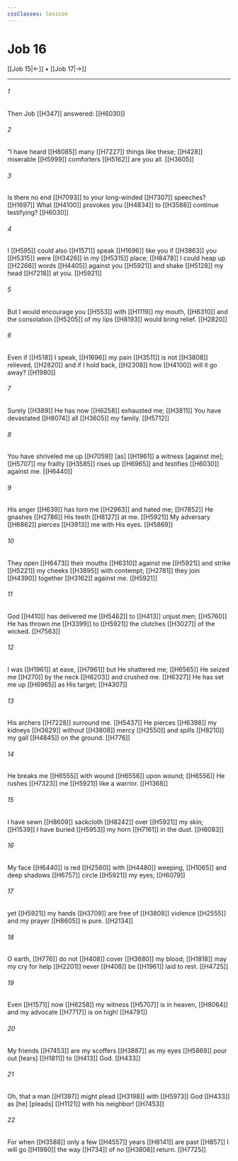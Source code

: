 ```yaml
---
cssClasses: lexicon
---
```


# Job 16

[[Job 15|←]] • [[Job 17|→]]

---

###### 1
Then Job [[H347]] answered: [[H6030]]

###### 2
“I have heard [[H8085]] many [[H7227]] things like these; [[H428]] miserable [[H5999]] comforters [[H5162]] are you all. [[H3605]]

###### 3
Is there no end [[H7093]] to your long-winded [[H7307]] speeches? [[H1697]] What [[H4100]] provokes you [[H4834]] to [[H3588]] continue testifying? [[H6030]]

###### 4
I [[H595]] could also [[H1571]] speak [[H1696]] like you  if [[H3863]] you [[H5315]] were [[H3426]] in my [[H5315]] place; [[H8478]] I could heap up [[H2266]] words [[H4405]] against you [[H5921]] and shake [[H5128]] my head [[H7218]] at you. [[H5921]]

###### 5
But I would encourage you [[H553]] with [[H1119]] my mouth, [[H6310]] and the consolation [[H5205]] of my lips [[H8193]] would bring relief. [[H2820]]

###### 6
Even if [[H518]] I speak, [[H1696]] my pain [[H3511]] is not [[H3808]] relieved, [[H2820]] and if I hold back, [[H2308]] how [[H4100]] will it go away? [[H1980]]

###### 7
Surely [[H389]] He has now [[H6258]] exhausted me; [[H3811]] You have devastated [[H8074]] all [[H3605]] my family. [[H5712]]

###### 8
You have shriveled me up [[H7059]] [as] [[H1961]] a witness [against me]; [[H5707]] my frailty [[H3585]] rises up [[H6965]] and testifies [[H6030]] against me. [[H6440]]

###### 9
His anger [[H639]] has torn me [[H2963]] and hated me; [[H7852]] He gnashes [[H2786]] His teeth [[H8127]] at me. [[H5921]] My adversary [[H6862]] pierces [[H3913]] me  with His eyes. [[H5869]]

###### 10
They open [[H6473]] their mouths [[H6310]] against me [[H5921]] and strike [[H5221]] my cheeks [[H3895]] with contempt; [[H2781]] they join [[H4390]] together [[H3162]] against me. [[H5921]]

###### 11
God [[H410]] has delivered me [[H5462]] to [[H413]] unjust men; [[H5760]] He has thrown me [[H3399]] to [[H5921]] the clutches [[H3027]] of the wicked. [[H7563]]

###### 12
I was [[H1961]] at ease, [[H7961]] but He shattered me; [[H6565]] He seized me [[H270]] by the neck [[H6203]] and crushed me. [[H6327]] He has set me up [[H6965]] as His  target; [[H4307]]

###### 13
His archers [[H7228]] surround me. [[H5437]] He pierces [[H6398]] my kidneys [[H3629]] without [[H3808]] mercy [[H2550]] and spills [[H8210]] my gall [[H4845]] on the ground. [[H776]]

###### 14
He breaks me [[H6555]] with wound [[H6556]] upon wound; [[H6556]] He rushes [[H7323]] me [[H5921]] like a warrior. [[H1368]]

###### 15
I have sewn [[H8609]] sackcloth [[H8242]] over [[H5921]] my skin; [[H1539]] I have buried [[H5953]] my horn [[H7161]] in the dust. [[H6083]]

###### 16
My face [[H6440]] is red [[H2560]] with [[H4480]] weeping, [[H1065]] and deep shadows [[H6757]] circle [[H5921]] my eyes; [[H6079]]

###### 17
yet [[H5921]] my hands [[H3709]] are free of [[H3808]] violence [[H2555]] and my prayer [[H8605]] is pure. [[H2134]]

###### 18
O earth, [[H776]] do not [[H408]] cover [[H3680]] my blood; [[H1818]] may my cry for help [[H2201]] never [[H408]] be [[H1961]] laid to rest. [[H4725]]

###### 19
Even [[H1571]] now [[H6258]] my witness [[H5707]] is in heaven, [[H8064]] and my advocate [[H7717]] is on high! [[H4791]]

###### 20
My friends [[H7453]] are my scoffers [[H3887]] as my eyes [[H5869]] pour out [tears] [[H1811]] to [[H413]] God. [[H433]]

###### 21
Oh, that a man [[H1397]] might plead [[H3198]] with [[H5973]] God [[H433]] as [he] [pleads] [[H1121]] with his neighbor! [[H7453]]

###### 22
For when [[H3588]] only a few [[H4557]] years [[H8141]] are past [[H857]] I will go [[H1980]] the way [[H734]] of no [[H3808]] return. [[H7725]]

